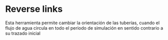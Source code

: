 # Reverse links
Esta herramienta permite cambiar la orientación de las tuberías, cuando el flujo de agua circula en todo el periodo de simulación en sentido contrario a su trazado inicial
